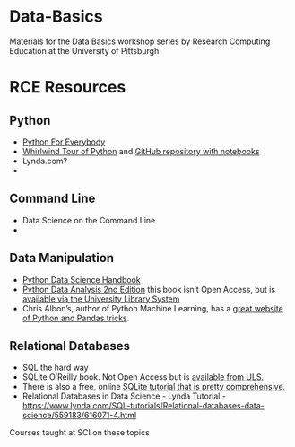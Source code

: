 # Data-Basics
Materials for the Data Basics workshop series by Research Computing Education at the University of Pittsburgh





# RCE Resources


## Python
* [Python For Everybody](https://www.py4e.com/book)
* [Whirlwind Tour of Python](https://www.oreilly.com/programming/free/files/a-whirlwind-tour-of-python.pdf) and [GitHub repository with notebooks](https://github.com/jakevdp/WhirlwindTourOfPython/blob/master/README.md)
* Lynda.com? 
* 


## Command Line
* Data Science on the Command Line
* 

## Data Manipulation 
* [Python Data Science Handbook](https://jakevdp.github.io/PythonDataScienceHandbook/)
* [Python Data Analysis 2nd Edition](https://www.oreilly.com/library/view/python-for-data/9781491957653/)  this book isn’t Open Access, but is [available via the University Library System](https://proquest.safaribooksonline.com/book/programming/python/9781491957653) 
* Chris Albon’s, author of Python Machine Learning, has a [great website of Python and Pandas tricks](https://chrisalbon.com/#python).


## Relational Databases

* SQL the hard way
* SQLite O’Reilly book. Not Open Access but is [available from ULS.](https://proquest.safaribooksonline.com/book/databases/sql/9781449394592)
* There is also a free, online [SQLite tutorial that is pretty comprehensive.](http://www.sqlitetutorial.net/)
* Relational Databases in Data Science - Lynda Tutorial - https://www.lynda.com/SQL-tutorials/Relational-databases-data-science/559183/616071-4.html 



Courses taught at SCI on these topics
